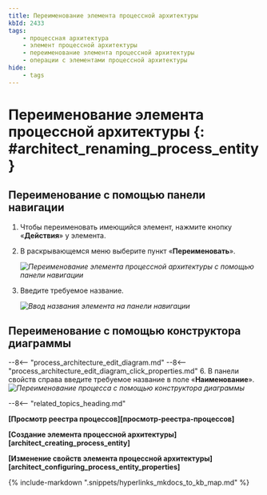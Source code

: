 ```yaml
---
title: Переименование элемента процессной архитектуры
kbId: 2433
tags:
    - процессная архитектура
    - элемент процессной архитектуры
    - переименование элемента процессной архитектуры
    - операции с элементами процессной архитектуры
hide:
    - tags
---
```


# Переименование элемента процессной архитектуры {: #architect_renaming_process_entity}

## Переименование с помощью панели навигации

1. Чтобы переименовать имеющийся элемент, нажмите кнопку «**Действия**» <i class="fa-light fa-ellipsis-vertical"></i> у элемента.
2. В раскрывающемся меню выберите пункт «**Переименовать**».

    *![Переименование элемента процессной архитектуры с помощью панели навигации](process_architecture_modeling_rename_from_navigation.png)*

4. Введите требуемое название.

    *![Ввод названия элемента на панели навигации](process_architecture_modeling_rename_on_creation.png)*

## Переименование с помощью конструктора диаграммы

--8<-- "process_architecture_edit_diagram.md"
--8<-- "process_architecture_edit_diagram_click_properties.md"
6. В панели свойств справа введите требуемое название в поле «**Наименование**».
    *![Переименование процесса с помощью конструктора диаграммы](process_architecture_modeling_rename_from_properties.png)*

--8<-- "related_topics_heading.md"

**[Просмотр реестра процессов][просмотр-реестра-процессов]**

**[Создание элемента процессной архитектуры][architect_creating_process_entity]**

**[Изменение свойств элемента процессной архитектуры][architect_configuring_process_entity_properties]**


{% include-markdown ".snippets/hyperlinks_mkdocs_to_kb_map.md" %}
